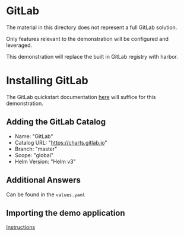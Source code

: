 # GitLab

The material in this directory does not represent a full GitLab solution.

Only features relevant to the demonstration will be configured and leveraged.

This demonstration will replace the built in GitLab registry with harbor.

# Installing GitLab

The GitLab quickstart documentation [here](https://docs.gitlab.com/charts/#gitlab-helm-chart-quick-start-guide) will suffice for this demonstration.

## Adding the GitLab Catalog

* Name: "GitLab"
* Catalog URL: "https://charts.gitlab.io"
* Branch: "master"
* Scope: "global"
* Helm Version: "Helm v3"

## Additional Answers

Can be found in the `values.yaml`

## Importing the demo application

[Instructions](https://docs.gitlab.com/ee/user/project/import/repo_by_url.html)
